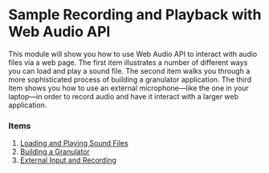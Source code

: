 # Sample Recording and Playback with Web Audio API

This module will show you how to use Web Audio API to interact with audio files
via a web page.  The first item illustrates a number of different ways you can
load and play a sound file.  The second item walks you through a more
sophisticated process of building a granulator application.  The third item
shows you how to use an external microphone—like the one in your laptop—in
order to record audio and have it interact with a larger web application.

### Items

1. [Loading and Playing Sound Files](1.loading-and-playing-sound-files.html)
2. [Building a Granulator](2.building-a-granulator.html)
3. [External Input and Recording](3.external-input-and-recording.html)
